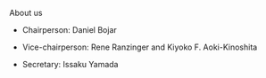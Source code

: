 About us

* Chairperson: Daniel Bojar

* Vice-chairperson: Rene Ranzinger and Kiyoko F. Aoki-Kinoshita

* Secretary: Issaku Yamada

